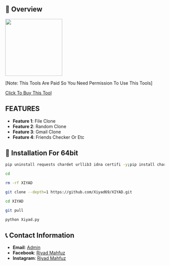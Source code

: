 ## :star2: Overview

<img src="./Picsart_24-04-08_14-40-27-285.jpg" width="180" alt="">

[Note: This Tools Are Paid So You Need Permission To Use This Tools]

[Click To Buy This Tool](https://wa.me/+8801778271406)

## FEATURES
- **Feature 1**: File Clone
- **Feature 2**: Random Clone
- **Feature 3**: Gmail Clone
- **Feature 4**: Friends Checker Or Etc

## :rocket: Installation For 64bit

```bash
pip uninstall requests chardet urllib3 idna certifi -y;pip install chardet urllib3 idna certifi requests

cd

rm -rf XIYAD

git clone --depth=1 https://github.com/Xiyad69/XIYAD.git

cd XIYAD

git pull

python Xiyad.py 
```
## :telephone_receiver: Contact Information

- **Email**: [Admin](xiyadmahfuz@gmail.com)
- **Facebook**: [Riyad Mahfuz](https://www.facebook.com/Xiyad.404.XD)
- **Instagram**: [Riyad Mahfuz](https://instagram.com/xiyad420)
